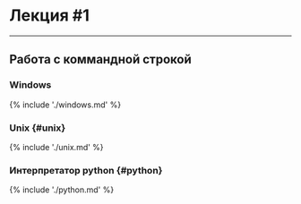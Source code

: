 <style>
kbd {
	border-radius: 3px;
	color: white;
	background: #222;
	padding: 3px;
}
</style>
# Лекция #1
------------
## Работа с коммандной строкой

### Windows
{% include './windows.md' %}

### Unix {#unix}
{% include './unix.md' %}

### Интерпретатор python {#python}
{% include './python.md' %}
